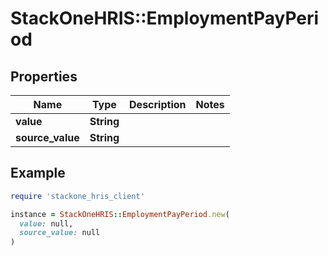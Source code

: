 # StackOneHRIS::EmploymentPayPeriod

## Properties

| Name | Type | Description | Notes |
| ---- | ---- | ----------- | ----- |
| **value** | **String** |  |  |
| **source_value** | **String** |  |  |

## Example

```ruby
require 'stackone_hris_client'

instance = StackOneHRIS::EmploymentPayPeriod.new(
  value: null,
  source_value: null
)
```

